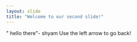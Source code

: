 ```yaml
---
layout: slide
title: "Welcome to our second slide!"
---
```

" hello there"- shyam
Use the left arrow to go back!
